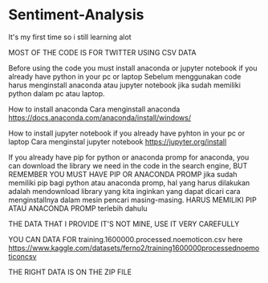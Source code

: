 # Sentiment-Analysis
It's my first time so i still learning alot

MOST OF THE CODE IS FOR TWITTER USING CSV DATA


Before using the code you must install anaconda or jupyter notebook if you already have python in your pc or laptop
Sebelum menggunakan code harus menginstall anaconda atau jupyter notebook jika sudah memiliki python dalam pc atau laptop.

How to install anaconda
Cara menginstall anaconda
https://docs.anaconda.com/anaconda/install/windows/

How to install jupyter notebook if you already have pyhton in your pc or laptop
Cara menginstal jupyter notebook
https://jupyter.org/install


If you already have pip for python or anaconda promp for anaconda, you can download the library we need in the code in the search engine, BUT REMEMBER YOU MUST HAVE PIP OR ANACONDA PROMP
jika sudah memiliki pip bagi python atau anaconda promp, hal yang harus dilakukan adalah mendownload library yang kita inginkan yang dapat dicari cara menginstallnya dalam  mesin pencari masing-masing. HARUS MEMILIKI PIP ATAU ANACONDA PROMP terlebih dahulu



THE DATA THAT I PROVIDE IT'S NOT MINE, USE IT VERY CAREFULLY

YOU CAN DATA FOR training.1600000.processed.noemoticon.csv here https://www.kaggle.com/datasets/ferno2/training1600000processednoemoticoncsv


THE RIGHT DATA IS ON THE ZIP FILE
